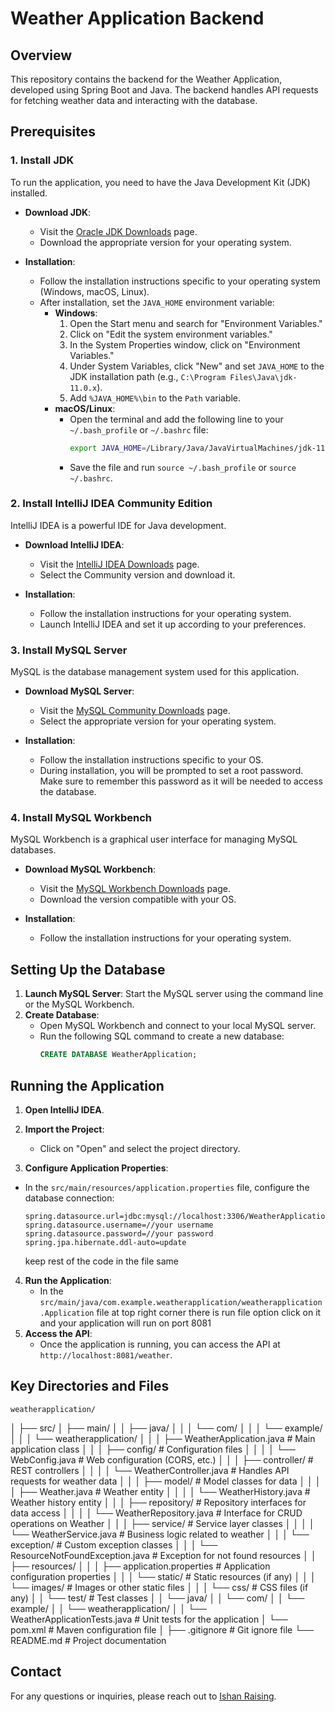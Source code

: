 # Weather Application Backend

## Overview
This repository contains the backend for the Weather Application, developed using Spring Boot and Java. The backend handles API requests for fetching weather data and interacting with the database.

## Prerequisites

### 1. Install JDK
To run the application, you need to have the Java Development Kit (JDK) installed.

- **Download JDK**: 
  - Visit the [Oracle JDK Downloads](https://www.oracle.com/java/technologies/javase-jdk11-downloads.html) page.
  - Download the appropriate version for your operating system.

- **Installation**:
  - Follow the installation instructions specific to your operating system (Windows, macOS, Linux).
  - After installation, set the `JAVA_HOME` environment variable:
    - **Windows**:
      1. Open the Start menu and search for "Environment Variables."
      2. Click on "Edit the system environment variables."
      3. In the System Properties window, click on "Environment Variables."
      4. Under System Variables, click "New" and set `JAVA_HOME` to the JDK installation path (e.g., `C:\Program Files\Java\jdk-11.0.x`).
      5. Add `%JAVA_HOME%\bin` to the `Path` variable.
    - **macOS/Linux**:
      - Open the terminal and add the following line to your `~/.bash_profile` or `~/.bashrc` file:
        ```bash
        export JAVA_HOME=/Library/Java/JavaVirtualMachines/jdk-11.0.x.jdk/Contents/Home
        ```
      - Save the file and run `source ~/.bash_profile` or `source ~/.bashrc`.

### 2. Install IntelliJ IDEA Community Edition
IntelliJ IDEA is a powerful IDE for Java development.

- **Download IntelliJ IDEA**:
  - Visit the [IntelliJ IDEA Downloads](https://www.jetbrains.com/idea/download/) page.
  - Select the Community version and download it.

- **Installation**:
  - Follow the installation instructions for your operating system.
  - Launch IntelliJ IDEA and set it up according to your preferences.

### 3. Install MySQL Server
MySQL is the database management system used for this application.

- **Download MySQL Server**:
  - Visit the [MySQL Community Downloads](https://dev.mysql.com/downloads/mysql/) page.
  - Select the appropriate version for your operating system.

- **Installation**:
  - Follow the installation instructions specific to your OS.
  - During installation, you will be prompted to set a root password. Make sure to remember this password as it will be needed to access the database.

### 4. Install MySQL Workbench
MySQL Workbench is a graphical user interface for managing MySQL databases.

- **Download MySQL Workbench**:
  - Visit the [MySQL Workbench Downloads](https://dev.mysql.com/downloads/workbench/) page.
  - Download the version compatible with your OS.

- **Installation**:
  - Follow the installation instructions for your operating system.

## Setting Up the Database
1. **Launch MySQL Server**: Start the MySQL server using the command line or the MySQL Workbench.
2. **Create Database**: 
   - Open MySQL Workbench and connect to your local MySQL server.
   - Run the following SQL command to create a new database:
     ```sql
     CREATE DATABASE WeatherApplication;
     ```



## Running the Application
1. **Open IntelliJ IDEA**.
2. **Import the Project**:
   - Click on "Open" and select the project directory.

3.  **Configure Application Properties**:
   - In the `src/main/resources/application.properties` file, configure the database connection:
     ```properties
     spring.datasource.url=jdbc:mysql://localhost:3306/WeatherApplication
     spring.datasource.username=//your username 
     spring.datasource.password=//your password
     spring.jpa.hibernate.ddl-auto=update
     ```
     keep rest of the code in the file same 
     
4. **Run the Application**:
   - In the `src/main/java/com.example.weatherapplication/weatherapplication.Application` file
   at top right corner there is run file option click on it and your application will run on port 8081
5. **Access the API**: 
   - Once the application is running, you can access the API at `http://localhost:8081/weather`.
## Key Directories and Files
    weatherapplication/
│
├── src/
│   ├── main/
│   │   ├── java/
│   │   │   └── com/
│   │   │       └── example/
│   │   │           └── weatherapplication/
│   │   │               ├── WeatherApplication.java         # Main application class
│   │   │               ├── config/                        # Configuration files
│   │   │               │   └── WebConfig.java            # Web configuration (CORS, etc.)
│   │   │               ├── controller/                    # REST controllers
│   │   │               │   └── WeatherController.java     # Handles API requests for weather data
│   │   │               ├── model/                         # Model classes for data
│   │   │               │   ├── Weather.java               # Weather entity
│   │   │               │   └── WeatherHistory.java        # Weather history entity
│   │   │               ├── repository/                    # Repository interfaces for data access
│   │   │               │   └── WeatherRepository.java     # Interface for CRUD operations on Weather
│   │   │               ├── service/                       # Service layer classes
│   │   │               │   └── WeatherService.java        # Business logic related to weather
│   │   │               └── exception/                     # Custom exception classes
│   │   │                   └── ResourceNotFoundException.java  # Exception for not found resources
│   │   ├── resources/
│   │   │   ├── application.properties                     # Application configuration properties
│   │   │   └── static/                                   # Static resources (if any)
│   │   │       └── images/                               # Images or other static files
│   │   │       └── css/                                  # CSS files (if any)
│   │   └── test/                                         # Test classes
│   │       └── java/
│   │           └── com/
│   │               └── example/
│   │                   └── weatherapplication/
│   │                       └── WeatherApplicationTests.java # Unit tests for the application
│   └── pom.xml                                           # Maven configuration file
│
├── .gitignore                                             # Git ignore file
└── README.md                                             # Project documentation

## Contact
For any questions or inquiries, please reach out to [Ishan Raising](ishanraising98@gmail.com).
